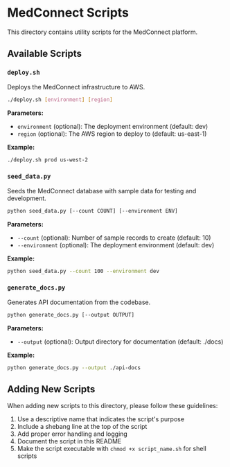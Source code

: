 # MedConnect Scripts

This directory contains utility scripts for the MedConnect platform.

## Available Scripts

### `deploy.sh`

Deploys the MedConnect infrastructure to AWS.

```bash
./deploy.sh [environment] [region]
```

**Parameters:**
- `environment` (optional): The deployment environment (default: dev)
- `region` (optional): The AWS region to deploy to (default: us-east-1)

**Example:**
```bash
./deploy.sh prod us-west-2
```

### `seed_data.py`

Seeds the MedConnect database with sample data for testing and development.

```bash
python seed_data.py [--count COUNT] [--environment ENV]
```

**Parameters:**
- `--count` (optional): Number of sample records to create (default: 10)
- `--environment` (optional): The deployment environment (default: dev)

**Example:**
```bash
python seed_data.py --count 100 --environment dev
```

### `generate_docs.py`

Generates API documentation from the codebase.

```bash
python generate_docs.py [--output OUTPUT]
```

**Parameters:**
- `--output` (optional): Output directory for documentation (default: ./docs)

**Example:**
```bash
python generate_docs.py --output ./api-docs
```

## Adding New Scripts

When adding new scripts to this directory, please follow these guidelines:

1. Use a descriptive name that indicates the script's purpose
2. Include a shebang line at the top of the script
3. Add proper error handling and logging
4. Document the script in this README
5. Make the script executable with `chmod +x script_name.sh` for shell scripts 